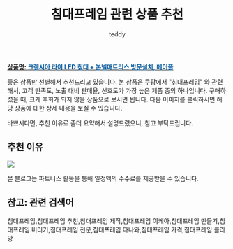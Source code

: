 ﻿---
layout: post
title:  "침대프레임 관련 상품 추천"
author: teddy
categories: [ 가구/인테리어 ]
tags: [침대프레임,침대프레임 추천,침대프레임 제작,침대프레임 이케아,침대프레임 만들기,침대프레임 버리기,침대프레임 전문,침대프레임 다나와,침대프레임 가격,침대프레임 클리앙]
image: https://static.coupangcdn.com/image/retail/images/2065253263050692-f3c01b78-3c44-4c96-8809-9519d14d3e14.jpg 
description: "쿠팡에서 침대프레임 관련 상품으로 가장 고객 선호도가 높은 제품 중 하나입니다."
---

<a href="https://link.coupang.com/re/AFFSDP?lptag=AF4928167&pageKey=2035043294&itemId=3460550783&vendorItemId=71446919563&traceid=V0-153-63faf044b582bae3"><b>상품명: <font color='#01579B'>크렌시아 라이 LED 침대 + 본넬매트리스 방문설치, 메이플</font></b></a>

좋은 상품만 선별해서 추천드리고 있습니다.
본 상품은 쿠팡에서 "침대프레임" 와 관련해서, 고객 만족도, 노출 대비 판매율, 선호도가 가장 높은 제품 중의 하나입니다.
구매하셨을 때, 크게 후회가 되지 않을 상품으로 보시면 됩니다. 
다음 이미지를 클릭하시면 해당 상품에 대한 상세 내용을 보실 수 있습니다.

바쁘시다면, 추천 이유로 좀더 요약해서 설명드렸으니, 참고 부탁드립니다.

## 추천 이유 

<a href="https://link.coupang.com/re/AFFSDP?lptag=AF4928167&pageKey=2035043294&itemId=3460550783&vendorItemId=71446919563&traceid=V0-153-63faf044b582bae3"><img src="https://thumbnail6.coupangcdn.com/thumbnails/remote/q89/image/retail/images/23380451890124-6f4e59fa-ef4c-40f5-861b-a418dd920f6e.jpg"></a> 

본 블로그는 파트너스 활동을 통해 일정액의 수수료를 제공받을 수 있습니다.

## 참고: 관련 검색어    
침대프레임,침대프레임 추천,침대프레임 제작,침대프레임 이케아,침대프레임 만들기,침대프레임 버리기,침대프레임 전문,침대프레임 다나와,침대프레임 가격,침대프레임 클리앙